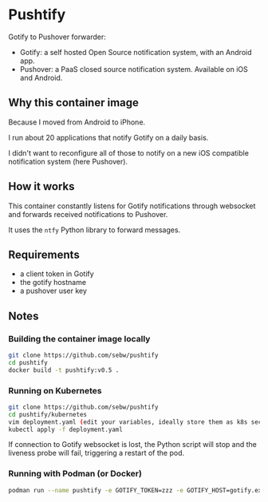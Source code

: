 # Pushtify

Gotify to Pushover forwarder:

- Gotify: a self hosted Open Source notification system, with an Android app.
- Pushover: a PaaS closed source notification system. Available on iOS and Android.

## Why this container image

Because I moved from Android to iPhone.

I run about 20 applications that notify Gotify on a daily basis.

I didn't want to reconfigure all of those to notify on a new iOS compatible notification system (here Pushover).

## How it works

This container constantly listens for Gotify notifications through websocket and forwards received notifications to Pushover. 

It uses the `ntfy` Python library to forward messages.

## Requirements

- a client token in Gotify
- the gotify hostname
- a pushover user key

## Notes

### Building the container image locally

```bash
git clone https://github.com/sebw/pushtify
cd pushtify
docker build -t pushtify:v0.5 .
```

### Running on Kubernetes

```bash
git clone https://github.com/sebw/pushtify
cd pushtify/kubernetes
vim deployment.yaml (edit your variables, ideally store them as k8s secrets)
kubectl apply -f deployment.yaml
```

If connection to Gotify websocket is lost, the Python script will stop and the liveness probe will fail, triggering a restart of the pod.

### Running with Podman (or Docker)

```bash
podman run --name pushtify -e GOTIFY_TOKEN=zzz -e GOTIFY_HOST=gotify.example.org -e PUSHOVER_USERKEY=xxx ghcr.io/sebw/pushtify:v0.5
```
